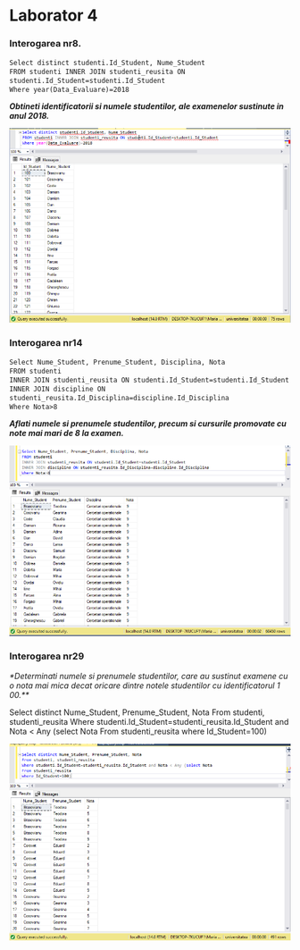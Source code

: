 # Laborator 4


### Interogarea nr8.
```
Select distinct studenti.Id_Student, Nume_Student
FROM studenti INNER JOIN studenti_reusita ON studenti.Id_Student=studenti.Id_Student
Where year(Data_Evaluare)=2018
```

_**Obtineti identificatorii si numele studentilor, ale examenelor sustinute in anul 2018.**_

<img src="8.PNG"/>



### Interogarea nr14
    Select Nume_Student, Prenume_Student, Disciplina, Nota
    FROM studenti 
    INNER JOIN studenti_reusita ON studenti.Id_Student=studenti.Id_Student
    INNER JOIN discipline ON studenti_reusita.Id_Disciplina=discipline.Id_Disciplina
    Where Nota>8

_**Aflati numele si prenumele studentilor, precum si cursurile promovate cu note mai mari de 8 la
examen.**_ 

<img src="14.PNG"/>



### Interogarea nr29

_*Determinati numele si prenumele studentilor, care au sustinut examene cu o nota mai mica decat
oricare dintre notele studentilor cu identificatorul 1 00.**_

Select distinct Nume_Student, Prenume_Student, Nota
From studenti, studenti_reusita
Where studenti.Id_Student=studenti_reusita.Id_Student and Nota < Any (select Nota 
From studenti_reusita 
where Id_Student=100)

<img src="29.PNG"/>



